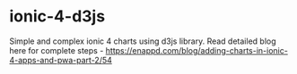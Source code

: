 # ionic-4-d3js
Simple and complex ionic 4 charts using d3js library. Read detailed blog here for complete steps - 
https://enappd.com/blog/adding-charts-in-ionic-4-apps-and-pwa-part-2/54
